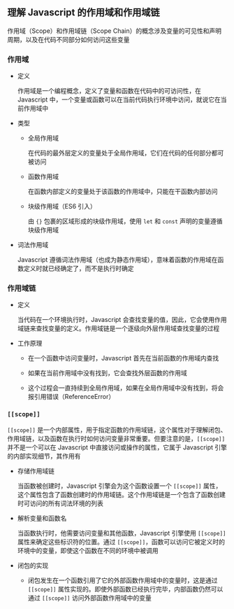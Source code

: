 ## 理解 Javascript 的作用域和作用域链

作用域（Scope）和作用域链（Scope Chain）的概念涉及变量的可见性和声明周期，以及在代码不同部分如何访问这些变量

### 作用域

- 定义

  作用域是一个编程概念，定义了变量和函数在代码中的可访问性，在 Javascript 中，一个变量或函数可以在当前代码执行环境中访问，就说它在当前作用域中

- 类型

  - 全局作用域

    在代码的最外层定义的变量处于全局作用域，它们在代码的任何部分都可被访问

  - 函数作用域

    在函数内部定义的变量处于该函数的作用域中，只能在干函数内部访问

  - 块级作用域（ES6 引入）

    由 `{}` 包裹的区域形成的块级作用域，使用 `let` 和 `const` 声明的变量遵循块级作用域

- 词法作用域

  Javascript 遵循词法作用域（也成为静态作用域），意味着函数的作用域在函数定义时就已经确定了，而不是执行时确定

### 作用域链

- 定义

  当代码在一个环境执行时，Javascript 会查找变量的值，因此，它会使用作用域链来查找变量的定义。作用域链是一个逐级向外层作用域查找变量的过程

- 工作原理

  - 在一个函数中访问变量时，Javascript 首先在当前函数的作用域内查找

  - 如果在当前作用域中没有找到，它会查找外层函数的作用域

  - 这个过程会一直持续到全局作用域，如果在全局作用域中没有找到，将会报引用错误（ReferenceError）

### `[[scope]]`

`[[scope]]` 是一个内部属性，用于指定函数的作用域链，这个属性对于理解闭包、作用域链，以及函数在执行时如何访问变量非常重要。但要注意的是，`[[scope]]` 并不是一个可以在 Javascript 中直接访问或操作的属性，它属于 Javascript 引擎的内部实现细节，其作用有

- 存储作用域链

  当函数被创建时，Javascript 引擎会为这个函数设置一个 `[[scope]]` 属性，这个属性包含了函数创建时的作用域链。这个作用域链是一个包含了函数创建时可访问的所有词法环境的列表

- 解析变量和函数名

  当函数执行时，他需要访问变量和其他函数，Javascript 引擎使用 `[[scope]]` 属性来确定这些标识符的位置。通过 `[[scope]]`，函数可以访问它被定义时的环境中的变量，即使这个函数在不同的环境中被调用

- 闭包的实现

  - 闭包发生在一个函数引用了它的外部函数作用域中的变量时，这是通过 `[[scope]]` 属性实现的。即使外部函数已经执行完毕，内部函数仍然可以通过 `[[scope]]` 访问外部函数作用域中的变量
